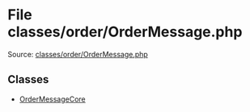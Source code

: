 File classes/order/OrderMessage.php
=========

Source: [classes/order/OrderMessage.php](https://github.com/PrestaShop/PrestaShop/blob/1.5.4.1/classes/order/OrderMessage.php)


Classes
-------

* [OrderMessageCore](class.OrderMessageCore.md)

